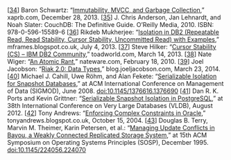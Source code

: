 [[34](ch07.html#Schwartz2013ur_ch7-marker)] Baron Schwartz:
“[Immutability,
MVCC, and Garbage Collection](http://www.xaprb.com/blog/2013/12/28/immutability-mvcc-and-garbage-collection/),” xaprb.com, December 28, 2013. [[35](ch07.html#Anderson2010wj_ch7-marker)] J. Chris Anderson, Jan Lehnardt, and Noah Slater:
CouchDB: The Definitive Guide. O’Reilly Media, 2010.
ISBN: 978-0-596-15589-6 [[36](ch07.html#Mukherjee2013uw-marker)] Rikdeb Mukherjee:
“[Isolation in DB2
(Repeatable Read, Read Stability, Cursor Stability, Uncommitted Read) with Examples](http://mframes.blogspot.co.uk/2013/07/isolation-in-cursor.html),”
mframes.blogspot.co.uk, July 4, 2013. [[37](ch07.html#Hilker2013vy-marker)] Steve Hilker:
“[Cursor
Stability (CS) – IBM DB2 Community](http://www.toadworld.com/platforms/ibmdb2/w/wiki/6661.cursor-stability-cs.aspx),” toadworld.com, March 14, 2013. [[38](ch07.html#Wiger2010vv-marker)] Nate Wiger:
“[An Atomic Rant](http://www.nateware.com/an-atomic-rant.html),” nateware.com,
February 18, 2010. [[39](ch07.html#Jacobson2014wa_ch7-marker)] Joel Jacobson:
“[Riak 2.0: Data Types](http://blog.joeljacobson.com/riak-2-0-data-types/),”
blog.joeljacobson.com, March 23, 2014. [[40](ch07.html#Cahill2008eg-marker)] Michael J. Cahill, Uwe Röhm, and Alan Fekete:
“[Serializable
Isolation for Snapshot Databases](http://www.cs.nyu.edu/courses/fall12/CSCI-GA.2434-001/p729-cahill.pdf),” at ACM International Conference on
Management of Data (SIGMOD), June 2008.
[doi:10.1145/1376616.1376690](http://dx.doi.org/10.1145/1376616.1376690) [[41](ch07.html#Ports2012uw-marker)] Dan R. K. Ports and Kevin Grittner:
“[Serializable Snapshot Isolation in PostgreSQL](http://drkp.net/papers/ssi-vldb12.pdf),”
at 38th International Conference on Very Large Databases (VLDB), August 2012. [[42](ch07.html#Andrews2004wp-marker)] Tony Andrews:
“[Enforcing
Complex Constraints in Oracle](http://tonyandrews.blogspot.co.uk/2004/10/enforcing-complex-constraints-in.html),” tonyandrews.blogspot.co.uk, October 15, 2004. [[43](ch07.html#Terry1995dn_ch7-marker)] Douglas B. Terry, Marvin M. Theimer, Karin Petersen, et al.:
“[Managing
Update Conflicts in Bayou, a Weakly Connected Replicated Storage System](http://citeseerx.ist.psu.edu/viewdoc/download?doi=10.1.1.141.7889&rep=rep1&type=pdf),” at
15th ACM Symposium on Operating Systems Principles (SOSP), December 1995.
[doi:10.1145/224056.224070](http://dx.doi.org/10.1145/224056.224070)